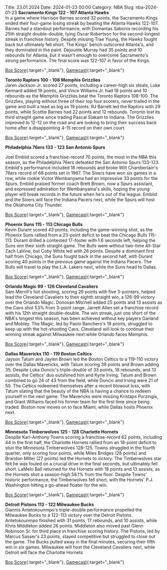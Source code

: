 Title: 23.01.2024
Date: 2024-01-23 00:00
Category: NBA 
Slug: nba-2024-01-23 
**Sacramento Kings 122 - 107 Atlanta Hawks**  
In a game where Harrison Barnes scored 32 points, the Sacramento Kings ended their four-game losing streak by beating the Atlanta Hawks 122-107. Barnes had a standout performance, with Domantas Sabonis recording his 25th straight double-double, tying Oscar Robertson for the second-longest streak in franchise history. Despite missing Trae Young, the Hawks fought back but ultimately fell short. The Kings' bench outscored Atlanta's, and they dominated in the paint. Dejounte Murray had 35 points and 10 rebounds for Atlanta, but it wasn't enough to overcome Sacramento's strong performance. The final score was 122-107 in favor of the Kings. 

[Box Score](https://www.nba.com/game/atl-vs-sac-0022300613/box-score){:target="_blank"}, [Gamecast](https://www.nba.com/game/atl-vs-sac-0022300613){:target="_blank"}<br>

**Toronto Raptors 100 - 108 Memphis Grizzlies**  
Jaren Jackson Jr. scored 27 points, including a career-high six steals, Luke Kennard added 19 points, and Vince Williams Jr. had 18 points and 10 rebounds as the Memphis Grizzlies beat the Toronto Raptors 108-100. The Grizzlies, playing without three of their top four scorers, never trailed in the game and built a lead as big as 19 points. RJ Barrett led the Raptors with 29 points, while Scottie Barnes had 22 points and 12 rebounds. Toronto lost its third straight game since trading Pascal Siakam to Indiana. The Grizzlies improved to 12-12 on the road and are looking to bring their success back home after a disappointing 4-15 record on their own court. 

[Box Score](https://www.nba.com/game/mem-vs-tor-0022300609/box-score){:target="_blank"}, [Gamecast](https://www.nba.com/game/mem-vs-tor-0022300609){:target="_blank"}<br>

**Philadelphia 76ers 133 - 123 San Antonio Spurs**  

Joel Embiid scored a franchise-record 70 points, the most in the NBA this season, as the Philadelphia 76ers defeated the San Antonio Spurs 133-123. Embiid's performance included 18 rebounds and broke Wilt Chamberlain's 76ers record of 68 points set in 1967. The Sixers have won six games in a row, while rookie Victor Wembanyama had an impressive 33 points for the Spurs. Embiid praised former coach Brett Brown, now a Spurs assistant, and expressed admiration for Wembanyama's skills, hoping the young player will break records in the future when he's out of the league. Embiid and the Sixers will face the Indiana Pacers next, while the Spurs will host the Oklahoma City Thunder. 

[Box Score](https://www.nba.com/game/sas-vs-phi-0022300608/box-score){:target="_blank"}, [Gamecast](https://www.nba.com/game/sas-vs-phi-0022300608){:target="_blank"}<br>

**Phoenix Suns 115 - 113 Chicago Bulls**  
Kevin Durant scored 43 points, including the game-winning shot, as the Phoenix Suns rallied from a 23-point deficit to beat the Chicago Bulls 115-113. Durant drilled a contested 17-footer with 1.6 seconds left, helping the Suns win their sixth straight game. The Bulls were without two-time All-Star Zach LaVine, but Coby White led with 26 points. Despite a dominant first half from Chicago, the Suns fought back in the second half, with Durant scoring 40 points in the previous game against the Indiana Pacers. The Bulls will travel to play the L.A. Lakers next, while the Suns head to Dallas. 

[Box Score](https://www.nba.com/game/chi-vs-phx-0022300612/box-score){:target="_blank"}, [Gamecast](https://www.nba.com/game/chi-vs-phx-0022300612){:target="_blank"}<br>

**Orlando Magic 99 - 126 Cleveland Cavaliers**  
Sam Merrill's hot shooting, scoring 26 points with five 3-pointers, helped lead the Cleveland Cavaliers to their eighth straight win, a 126-99 victory over the Orlando Magic. Donovan Mitchell added 25 points and 13 assists as the Cavs shot 53% from 3-point range. Jarrett Allen set a franchise record with his 12th straight double-double. The win streak, just one short of the NBA's longest this season, has been achieved without key players Garland and Mobley. The Magic, led by Paolo Banchero's 18 points, struggled to keep up with the hot-shooting Cavs. Cleveland will look to continue their winning streak against Milwaukee next while Orlando faces Memphis. 

[Box Score](https://www.nba.com/game/cle-vs-orl-0022300607/box-score){:target="_blank"}, [Gamecast](https://www.nba.com/game/cle-vs-orl-0022300607){:target="_blank"}<br>

**Dallas Mavericks 110 - 119 Boston Celtics**  
Jayson Tatum and Jaylen Brown led the Boston Celtics to a 119-110 victory over the Dallas Mavericks, with Tatum scoring 38 points and Brown adding 35. Despite Luka Doncic's triple-double of 33 points, 18 rebounds, and 13 assists, the Celtics' duo outshined him and Kyrie Irving. Tatum and Brown combined to go 24 of 43 from the field, while Doncic and Irving were 21 of 50. The Celtics redeemed themselves after a recent blowout loss, with Tatum stating that the beauty of the NBA is having a chance to redeem yourself in the next game. The Mavericks were missing Kristaps Porzingis, and Grant Williams faced his former team for the first time since being traded. Boston now moves on to face Miami, while Dallas hosts Phoenix next. 

[Box Score](https://www.nba.com/game/bos-vs-dal-0022300611/box-score){:target="_blank"}, [Gamecast](https://www.nba.com/game/bos-vs-dal-0022300611){:target="_blank"}<br>

**Minnesota Timberwolves 125 - 128 Charlotte Hornets**  
Despite Karl-Anthony Towns scoring a franchise-record 62 points, including 44 in the first half, the Charlotte Hornets rallied from an 18-point deficit to stun the Minnesota Timberwolves 128-125. Towns struggled in the fourth quarter, only scoring four points, while Miles Bridges (28 points) and Brandon Miller (27 points) led the Hornets to victory. The Timberwolves star felt he was fouled on a crucial drive in the final seconds, but ultimately fell short. LaMelo Ball returned for the Hornets with 18 points and 13 assists, as the Hornets shot a season-high 58.1% from the floor. Despite Towns' historic performance, the Timberwolves fell short, with the Hornets' P.J. Washington hitting a go-ahead floater for the win. 

[Box Score](https://www.nba.com/game/cha-vs-min-0022300610/box-score){:target="_blank"}, [Gamecast](https://www.nba.com/game/cha-vs-min-0022300610){:target="_blank"}<br>

**Detroit Pistons 113 - 122 Milwaukee Bucks**  
Giannis Antetokounmpo's triple-double performance propelled the Milwaukee Bucks to a 122-113 victory over the Detroit Pistons. Antetokounmpo finished with 31 points, 17 rebounds, and 10 assists, while Khris Middleton added 26 points. Middleton also moved past Glenn Robinson Sr. for third place in franchise scoring history. The Pistons, led by Marcus Sasser's 23 points, stayed competitive but struggled to close out the game. The Bucks pulled away in the final minutes, securing their fifth win in six games. Milwaukee will host the Cleveland Cavaliers next, while Detroit will face the Charlotte Hornets. 

[Box Score](https://www.nba.com/game/mil-vs-det-0022300606/box-score){:target="_blank"}, [Gamecast](https://www.nba.com/game/mil-vs-det-0022300606){:target="_blank"}<br>

